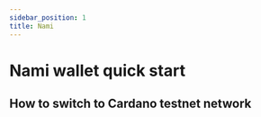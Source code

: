 ```yaml
---
sidebar_position: 1
title: Nami
---
```


# Nami wallet quick start

## How to switch to Cardano testnet network